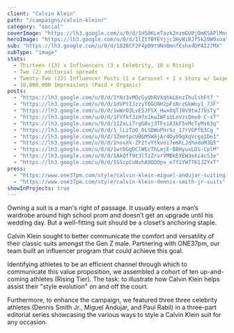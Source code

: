 ```yaml
---
client: "Calvin Klein"
path: "/campaigns/calvin-klein/"
category: "social"
coverImage: "https://lh3.google.com/u/0/d/1H50KLeTazk2nzmGU0jOmKSAPlMnqjG1y"
heroImage: "https://lh3.google.com/u/0/d/1lZtfBYEYjjc3HyWiBJf5k20W0xoaYGa7"
sub: "https://lh3.google.com/u/0/d/18Z8CF2F4pB9t9NnBmnfEshx4DPAI27MX"
subType: "image"
stats:
  - Thirteen (13) x Influencers (3 x Celebrity, 10 x Rising)
  - Two (2) editorial spreads
  - Twenty-Two (22) Influencer Posts (1 x Carousel + 1 x Story w/ Swipe Up)
  - 10,000,000 Impressions (Paid + Organic)
posts:
  - "https://lh3.google.com/u/0/d/1YNz3vMOcGyQbRVXqhkL6nzIhulshFt7_"
  - "https://lh3.google.com/u/0/d/1dVPtIJzzyT6GU8H2pFsNrzGkWny1_7JF"
  - "https://lh3.google.com/u/0/d/1wWrO3LvE5JFSX_Hwx0qTJ0V9twJ7UsTy"
  - "https://lh3.google.com/u/0/d/1FVfkfJzH7o1kwIWFiULeVzsQmv0-C-xT"
  - "https://lh3.google.com/u/0/d/1IZxLi7rgG8vj3TFsi83kF5vMcTyMs63q"
  - "https://lh3.google.com/u/0/d/1_lLzToO_0LSDWuPhrSz_17rVGPfb3Cg_"
  - "https://lh3.google.com/u/0/d/1ZmetpcUBGMSW8jAr4Dy09gXqVcgq1De1"
  - "https://lh3.google.com/u/0/d/1nosXk-ZP2tvYtkvoi7emRLJdhedoM3Q5"
  - "https://lh3.google.com/u/0/d/1wrDGgDClWEcThLmjE-BBHyuxLDS-CplM"
  - "https://lh3.google.com/u/0/d/1AkQff9t3lTzZrvrVMBkEXEW3eXi4cS3e"
  - "https://lh3.google.com/u/0/d/1SScpCuNvhA9OOOpv_e7f1YW7T61JZYxT"
press:
  - "https://www.one37pm.com/style/calvin-klein-miguel-andujar-suiting-ideas"
  - "https://www.one37pm.com/style/calvin-klein-dennis-smith-jr-suits"
showInProjects: true
---
```


Owning a suit is a man's right of passage. It usually enters a man’s wardrobe around high school prom and doesn’t get an upgrade until his wedding day. But a well-fitting suit should be a closet’s anchoring staple.

Calvin Klein sought to better communicate the comfort and versatility of their classic suits amongst the Gen Z male. Partnering with ONE37pm, our team built an influencer program that could achieve this goal.

Identifying athletes to be an efficient channel through which to communicate this value proposition, we assembled a cohort of ten up-and-coming athletes (Rising Tier). The task: to illustrate how Calvin Klein helps assist their "style evolution" on and off the court.

Furthermore, to enhance the campaign, we featured three three celebrity athletes (Dennis Smith Jr., Miguel Andujar, and Paul Rabil) in a three-part editorial series showcasing the various ways to style a Calvin Klein suit for any occasion.
